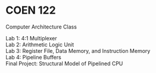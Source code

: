 # COEN 122
Computer Architecture Class  

Lab 1: 4:1 Multiplexer   
Lab 2: Arithmetic Logic Unit  
Lab 3: Register File, Data Memory, and Instruction Memory  
Lab 4: Pipeline Buffers  
Final Project: Structural Model of Pipelined CPU  
